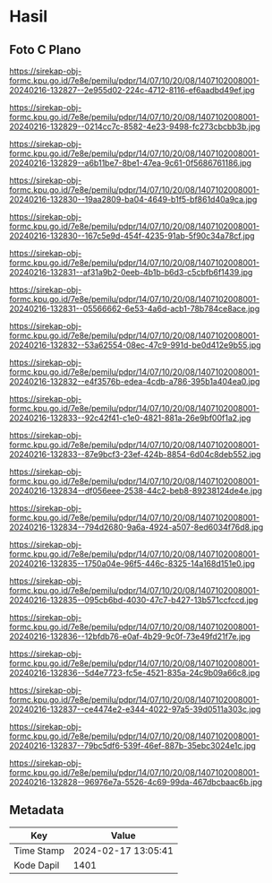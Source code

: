 # Hasil

## Foto C Plano

https://sirekap-obj-formc.kpu.go.id/7e8e/pemilu/pdpr/14/07/10/20/08/1407102008001-20240216-132827--2e955d02-224c-4712-8116-ef6aadbd49ef.jpg

https://sirekap-obj-formc.kpu.go.id/7e8e/pemilu/pdpr/14/07/10/20/08/1407102008001-20240216-132829--0214cc7c-8582-4e23-9498-fc273cbcbb3b.jpg

https://sirekap-obj-formc.kpu.go.id/7e8e/pemilu/pdpr/14/07/10/20/08/1407102008001-20240216-132829--a6b11be7-8be1-47ea-9c61-0f5686761186.jpg

https://sirekap-obj-formc.kpu.go.id/7e8e/pemilu/pdpr/14/07/10/20/08/1407102008001-20240216-132830--19aa2809-ba04-4649-b1f5-bf861d40a9ca.jpg

https://sirekap-obj-formc.kpu.go.id/7e8e/pemilu/pdpr/14/07/10/20/08/1407102008001-20240216-132830--167c5e9d-454f-4235-91ab-5f90c34a78cf.jpg

https://sirekap-obj-formc.kpu.go.id/7e8e/pemilu/pdpr/14/07/10/20/08/1407102008001-20240216-132831--af31a9b2-0eeb-4b1b-b6d3-c5cbfb6f1439.jpg

https://sirekap-obj-formc.kpu.go.id/7e8e/pemilu/pdpr/14/07/10/20/08/1407102008001-20240216-132831--05566662-6e53-4a6d-acb1-78b784ce8ace.jpg

https://sirekap-obj-formc.kpu.go.id/7e8e/pemilu/pdpr/14/07/10/20/08/1407102008001-20240216-132832--53a62554-08ec-47c9-991d-be0d412e9b55.jpg

https://sirekap-obj-formc.kpu.go.id/7e8e/pemilu/pdpr/14/07/10/20/08/1407102008001-20240216-132832--e4f3576b-edea-4cdb-a786-395b1a404ea0.jpg

https://sirekap-obj-formc.kpu.go.id/7e8e/pemilu/pdpr/14/07/10/20/08/1407102008001-20240216-132833--92c42f41-c1e0-4821-881a-26e9bf00f1a2.jpg

https://sirekap-obj-formc.kpu.go.id/7e8e/pemilu/pdpr/14/07/10/20/08/1407102008001-20240216-132833--87e9bcf3-23ef-424b-8854-6d04c8deb552.jpg

https://sirekap-obj-formc.kpu.go.id/7e8e/pemilu/pdpr/14/07/10/20/08/1407102008001-20240216-132834--df056eee-2538-44c2-beb8-89238124de4e.jpg

https://sirekap-obj-formc.kpu.go.id/7e8e/pemilu/pdpr/14/07/10/20/08/1407102008001-20240216-132834--794d2680-9a6a-4924-a507-8ed6034f76d8.jpg

https://sirekap-obj-formc.kpu.go.id/7e8e/pemilu/pdpr/14/07/10/20/08/1407102008001-20240216-132835--1750a04e-96f5-446c-8325-14a168d151e0.jpg

https://sirekap-obj-formc.kpu.go.id/7e8e/pemilu/pdpr/14/07/10/20/08/1407102008001-20240216-132835--095cb6bd-4030-47c7-b427-13b571ccfccd.jpg

https://sirekap-obj-formc.kpu.go.id/7e8e/pemilu/pdpr/14/07/10/20/08/1407102008001-20240216-132836--12bfdb76-e0af-4b29-9c0f-73e49fd21f7e.jpg

https://sirekap-obj-formc.kpu.go.id/7e8e/pemilu/pdpr/14/07/10/20/08/1407102008001-20240216-132836--5d4e7723-fc5e-4521-835a-24c9b09a66c8.jpg

https://sirekap-obj-formc.kpu.go.id/7e8e/pemilu/pdpr/14/07/10/20/08/1407102008001-20240216-132837--ce4474e2-e344-4022-97a5-39d0511a303c.jpg

https://sirekap-obj-formc.kpu.go.id/7e8e/pemilu/pdpr/14/07/10/20/08/1407102008001-20240216-132837--79bc5df6-539f-46ef-887b-35ebc3024e1c.jpg

https://sirekap-obj-formc.kpu.go.id/7e8e/pemilu/pdpr/14/07/10/20/08/1407102008001-20240216-132828--96976e7a-5526-4c69-99da-467dbcbaac6b.jpg


## Metadata

| Key        | Value               |
| ---------- | ------------------- |
| Time Stamp | 2024-02-17 13:05:41 |
| Kode Dapil | 1401                |



